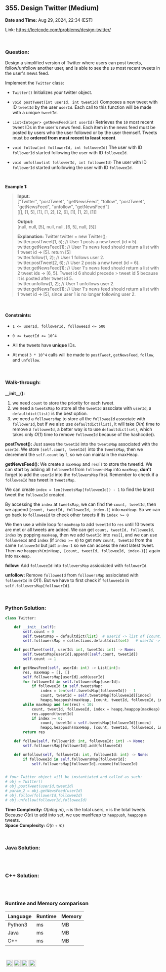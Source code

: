 ## 355. Design Twitter (Medium)
**Date and Time:** Aug 29, 2024, 22:34 (EST)

Link: https://leetcode.com/problems/design-twitter/

<br>

### Question:
Design a simplified version of Twitter where users can post tweets, follow/unfollow another user, and is able to see the `10` most recent tweets in the user's news feed.

Implement the `Twitter` class:

* `Twitter()` Initializes your twitter object.

* `void postTweet(int userId, int tweetId)` Composes a new tweet with ID `tweetId` by the user `userId`. Each call to this function will be made with a unique `tweetId`.

* `List<Integer> getNewsFeed(int userId)` Retrieves the `10` most recent tweet IDs in the user's news feed. Each item in the news feed must be posted by users who the user followed or by the user themself. Tweets must be **ordered from most recent to least recent**.

* `void follow(int followerId, int followeeId)` The user with ID `followerId` started following the user with ID `followeeId`.

* `void unfollow(int followerId, int followeeId)` The user with ID `followerId` started unfollowing the user with ID `followeeId`.

<br>

**Example 1:**
> **Input:** <br>
> ["Twitter", "postTweet", "getNewsFeed", "follow", "postTweet", "getNewsFeed", "unfollow", "getNewsFeed"] <br>
> [[], [1, 5], [1], [1, 2], [2, 6], [1], [1, 2], [1]]
> 
> **Output:** <br>
> [null, null, [5], null, null, [6, 5], null, [5]]
>
> **Explanation:**
> Twitter twitter = new Twitter(); <br>
> twitter.postTweet(1, 5); // User 1 posts a new tweet (id = 5). <br>
> twitter.getNewsFeed(1);  // User 1's news feed should return a list with 1 tweet id -> [5]. return [5] <br>
> twitter.follow(1, 2);    // User 1 follows user 2. <br>
> twitter.postTweet(2, 6); // User 2 posts a new tweet (id = 6). <br>
> twitter.getNewsFeed(1);  // User 1's news feed should return a list with 2 tweet ids -> [6, 5]. Tweet id 6 should precede > tweet id 5 because it is posted after tweet id 5. <br>
> twitter.unfollow(1, 2);  // User 1 unfollows user 2. <br>
> twitter.getNewsFeed(1);  // User 1's news feed should return a list with 1 tweet id -> [5], since user 1 is no longer following user 2.

<br>

#### Constraints:
* `1 <= userId, followerId, followeeId <= 500`

* `0 <= tweetId <= 10^4`

* All the tweets have **unique** IDs.

* At most `3 * 10^4` calls will be made to `postTweet`, `getNewsFeed`, `follow`, and `unfollow`.

<br>

### Walk-through: 
**\__init\_\_():** 
1. we need `count` to store the priority for each tweet. 
2. we need a `tweetsMap` to store all the `tweetId` associate with `userId`, a `defaultdict(list)` is the best option. 
3. we need a `followersMap` to store all the `followeeId` associate with `followerId`, but if we also use `defaultdict(list)`, it will take $O(n)$ time to remove a `followeeId`, a better way is to use `defaultdict(set)`, which takes only $O(1)$ time to remove `followeeId` because of the hashcode().

**postTweet():**
Just saves the `tweetId` into the `tweetsMap` associated with the `userId`. We store `[self.count, tweetId]` into the `tweetsMap`, then we decrement the `self.count` by 1, so we can maintain the maxHeap.

**getNewsFeed():**
We create a `maxHeap` and `res[]` to store the tweetId. We can start by adding all `followeeId` from `followersMap` into `maxHeap`, **don't** forget to add the `userId` into the `followersMap` first. Remember to check if a `followeeId` has tweet in `tweetsMap`.

We can create `index = len(tweetsMap[followeeId]) - 1` to find the latest tweet the `followeeId` created.

By accessing the `index` at `tweetsMap`, we can find the `count, tweetId`, then we append `[count, tweetId, followeeId, index-1]` into `maxHeap`. So we can go back to `followeeId` to check other tweets if its `index >= 0`

We then use a while loop for `maxHeap` to add `tweetId` to `res` until 10 tweets are met or all tweets are added. We can get `count, tweetId, followeeId, index` by popping `maxHeap`, then we add `tweetId` into `res[]`, and we can use `followeeId` and `index` (if `index >= 0`) to get new `count, tweetId` from the same `followeeId` but just `index-1` so we can access the next latest tweet. Then we `heappush(minHeap, [count, tweetId, followeeId, index-1])` again into `maxHeap`.

**follow:**
Add `followeeId` into `followersMap` assiociated with `followerId`.

**unfollow:**
Remove `followeeId` from `followersMap` assiociated with `followerId` in $O(1)$. But we have to first check if `followeeId` in `self.followersMap[followerId]`.

<br>

### Python Solution:
```python
class Twitter:

    def __init__(self):
        self.count = 0
        self.tweetsMap = defaultdict(list)  # userId -> list of [count, tweetIds]
        self.followersMap = collections.defaultdict(set)   # userId -> set of followeeId

    def postTweet(self, userId: int, tweetId: int) -> None:
        self.tweetsMap[userId].append([self.count, tweetId])
        self.count -= 1

    def getNewsFeed(self, userId: int) -> List[int]:
        res, maxHeap = [], []
        self.followersMap[userId].add(userId)
        for followeeId in self.followersMap[userId]:
            if followeeId in self.tweetsMap:
                index = len(self.tweetsMap[followeeId]) - 1
                count, tweetId = self.tweetsMap[followeeId][index]
                heapq.heappush(maxHeap, [count, tweetId, followeeId, index-1])
        while maxHeap and len(res) < 10:
            count, tweetId, followeeId, index = heapq.heappop(maxHeap)
            res.append(tweetId)
            if index >= 0:
                count, tweetId = self.tweetsMap[followeeId][index]
                heapq.heappush(maxHeap, [count, tweetId, followeeId, index-1])
        return res

    def follow(self, followerId: int, followeeId: int) -> None:
        self.followersMap[followerId].add(followeeId)

    def unfollow(self, followerId: int, followeeId: int) -> None:
        if followeeId in self.followersMap[followerId]:
            self.followersMap[followerId].remove(followeeId)


# Your Twitter object will be instantiated and called as such:
# obj = Twitter()
# obj.postTweet(userId,tweetId)
# param_2 = obj.getNewsFeed(userId)
# obj.follow(followerId,followeeId)
# obj.unfollow(followerId,followeeId)
```
**Time Complexity:** $O(nlog\ m)$, `n` is the total users, `m` is the total tweets. Because $O(n)$ to add into set, we use maxHeap to `heappush`, `heappop` `m` tweets. <br>
**Space Complexity:** $O(n + m)$

<br>

### Java Solution:
```java

```

<br>

### C++ Solution:
```cpp

```

<br>

### Runtime and Memory comparison
|Language|Runtime|Memory|
|---|---|---|
|Python3| ms| MB|
|Java   | ms| MB|
|C++    | ms| MB|

<br>

<img style="height:22px!important;margin-left:3px;vertical-align:text-bottom;" src="https://mirrors.creativecommons.org/presskit/icons/cc.svg?ref=chooser-v1" alt="CC BY-NC-SA" title="CC BY-NC-SA"><img style="height:22px!important;margin-left:3px;vertical-align:text-bottom;" src="https://mirrors.creativecommons.org/presskit/icons/by.svg?ref=chooser-v1" alt="BY: credit must be given to the creator" title="BY: credit must be given to the creator"><img style="height:22px!important;margin-left:3px;vertical-align:text-bottom;" src="https://mirrors.creativecommons.org/presskit/icons/nc.svg?ref=chooser-v1" alt="NC: Only noncommercial uses of the work are permitted" title="NC: Only noncommercial uses of the work are permitted"><img style="height:22px!important;margin-left:3px;vertical-align:text-bottom;" src="https://mirrors.creativecommons.org/presskit/icons/sa.svg?ref=chooser-v1" alt="SA: Adaptations must be shared under the same terms" title="SA: Adaptations must be shared under the same terms">